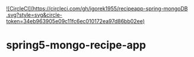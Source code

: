 [![CircleCI](https://circleci.com/gh/igorek1955/recipeapp-spring-mongoDB
.svg?style=svg&circle-token=34eb963905e09c11fc6ec010172ea97d86bb02ee)](https://app.circleci.com/settings/project/github/igorek1955/recipeapp-spring-mongoDB
)
# spring5-mongo-recipe-app
